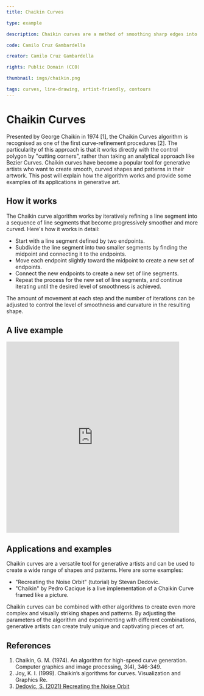 ```yaml
---
title: Chaikin Curves

type: example

description: Chaikin curves are a method of smoothing sharp edges into gentle curves. This technique is often used in generative art to create soft, flowing shapes from angular lines.

code: Camilo Cruz Gambardella

creator: Camilo Cruz Gambardella

rights: Public Domain (CC0)

thumbnail: imgs/chaikin.png

tags: curves, line-drawing, artist-friendly, contours
---
```


# Chaikin Curves

Presented by George Chaikin in 1974 [1], the Chaikin Curves algorithm is recognised as one of the first curve-refinement procedures [2]. The particularity of this approach is that it works directly with the control polygon by "cutting corners", rather than taking an analytical approach like Bezier Curves. Chaikin curves have become a popular tool for generative artists who want to create smooth, curved shapes and patterns in their artwork. This post will explain how the algorithm works and provide some examples of its applications in generative art.

## How it works

The Chaikin curve algorithm works by iteratively refining a line segment into a sequence of line segments that become progressively smoother and more curved. Here's how it works in detail:

- Start with a line segment defined by two endpoints.
- Subdivide the line segment into two smaller segments by finding the midpoint and connecting it to the endpoints.
- Move each endpoint slightly toward the midpoint to create a new set of endpoints.
- Connect the new endpoints to create a new set of line segments.
- Repeat the process for the new set of line segments, and continue iterating until the desired level of smoothness is achieved.

The amount of movement at each step and the number of iterations can be adjusted to control the level of smoothness and curvature in the resulting shape.

## A live example

  <iframe height="500" style="width: 90%" scrolling="no" title="Differential growth" src="https://codesandbox.io/embed/github/GenArtRepo/chaikin-curves/tree/main/?fontsize=14&hidenavigation=1&theme=dark?module=sketch.js" frameborder="no" loading="lazy" allowtransparency="true" allowfullscreen="true"></iframe>

## Applications and examples

Chaikin curves are a versatile tool for generative artists and can be used to create a wide range of shapes and patterns. Here are some examples:

- "Recreating the Noise Orbit" (tutorial) by Stevan Dedovic.
- "Chaikin" by Pedro Cacique is a live implementation of a Chaikin Curve framed like a picture.

Chaikin curves can be combined with other algorithms to create even more complex and visually striking shapes and patterns. By adjusting the parameters of the algorithm and experimenting with different combinations, generative artists can create truly unique and captivating pieces of art.

## References

1. <a name="1">Chaikin, G. M. (1974). An algorithm for high-speed curve generation. Computer graphics and image processing, 3(4), 346-349.</a>
2. <a name="2">Joy, K. I. (1999). Chaikin’s algorithms for curves. Visualization and Graphics Re.</a>
3. <a name="3">[Dedovic, S. (2021) Recreating the Noise Orbit](https://www.generativehut.com/post/recreating-the-noise-orbit)</a>
